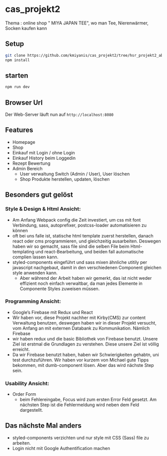 # cas_projekt2

Thema : online shop " MIYA JAPAN TEE",  wo man Tee, Nierenwärmer, Socken kaufen kann

## Setup

```bash
git clone https://github.com/kmiyanis/cas_projekt2/tree/hsr_projekt2_abgabe.git
npm install
```
## starten

```bash
npm run dev
```
## Browser Url

Der Web-Server läuft nun auf <code>http://localhost:8080</code>

## Features

* Homepage
* Shop
* Einkauf mit Login / ohne Login
* Einkauf History beim Loggedin
* Rezept Bewertung
* Admin Bereich
  * User verwaltung Switch (Admin / User), User löschen
  * Shop Produkte herstellen, updaten, löschen


## Besonders gut gelöst
### Style & Design & Html Ansicht:
* Am Anfang Webpack config die Zeit investiert, um css mit font Verbindung, sass, autoprefixer, postcss-loader automatisieren zu können
* oft bei uns falle ist, statische html template zuerst herstellen, danach react oder cms programmieren, und gleichzeitig ausarbeiten. Deswegen haben wir so gemacht, sass file sind die selben File beim Html-templating und react-Bearbeitung, und beiden fall automatische complien lassen kann.
* styled-components eingeführt und sass mixen ähnliche utitily per javascript nachgebaut, damit in den verschiedenen Component gleichen style anwenden kann.
    * Aber während der Arbeit haben wir gemerkt, das ist nicht weder effizient noch einfach verwaltbar, da man jedes Elemente in Componente Styles zuweisen müssen. 
    
    
### Programming Ansicht:
* Google’s Firebase mit Redux und React
* Wir haben vor, diese Projekt nachher mit Kirby(CMS) zur content Verwaltung benutzen, deswegen haben wir in dieser Projekt versucht, vom Anfang an mit externen Databank zu Kommunikation. Nämlich Firebase
* wir haben redux und die basic Bibliothek von Firebase benutzt. Unsere Ziel ist erstmal die Grundlagen zu verstehen. Diese unsere Ziel ist völlig erreicht. 
* Da wir Firebase benutzt haben, haben wir Schwierigkeiten gehabtn, uni test durchzuführen. Wir haben vor kurzem von Michael gute Tipps bekommen, mit dumb-component lösen. Aber das wird nächste Step sein.

### Usability Ansicht:
* Order Form 
  * beim Fehlereingabe, Focus wird zum ersten Error Feld gesetzt. Am nächsten Step ist die Fehlermeldung wird neben dem Feld dargestellt.


## Das nächste Mal anders
 * styled-components verzichten und nur style mit CSS (Sass) file zu arbeiten.
 * Login nicht mit Google Authentification machen
